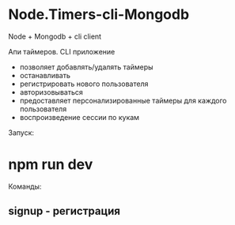 # Node.Timers-cli-Mongodb

Node + Mongodb + cli client

Апи таймеров. CLI приложение

- позволяет добавлять/удалять таймеры
- останавливать
- регистрировать нового пользователя
- авторизовываться
- предоставляет персонализированные таймеры для каждого пользователя
- воспроизведение сессии по кукам

Запуск:

# npm run dev

Команды:

## signup - регистрация
